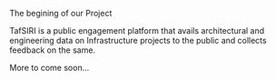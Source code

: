 The begining of our Project

TafSIRI is a public engagement platform that avails architectural and engineering data on Infrastructure projects to the public and collects feedback on the same.

More to come soon...
